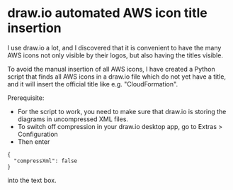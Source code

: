 # draw.io automated AWS icon title insertion

I use draw.io a lot, and I discovered that it is convenient to have the many AWS icons not only visible by their logos, but also having the titles visible.

To avoid the manual insertion of all AWS icons, I have created a Python script that finds all AWS icons in a draw.io file which do not yet have a title, and it will insert the official title like e.g. "CloudFormation".

Prerequisite: 

* For the script to work, you need to make sure that draw.io is storing the diagrams in uncompressed XML files.
* To switch off compression in your draw.io desktop app, go to Extras > Configuration
* Then enter
```
{
  "compressXml": false
}
```
into the text box.
